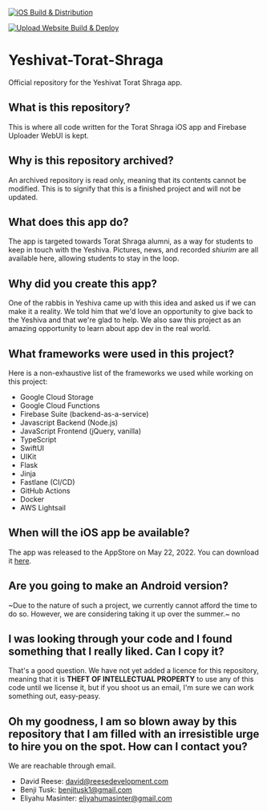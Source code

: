 [![iOS Build & Distribution](https://github.com/Yeshivat-Torat-Shraga/YTS-App/actions/workflows/fastlane.yml/badge.svg)](https://github.com/Yeshivat-Torat-Shraga/YTS-App/actions/workflows/fastlane.yml)

[![Upload Website Build & Deploy](https://github.com/Yeshivat-Torat-Shraga/YTS-App/actions/workflows/upload.yml/badge.svg)](https://github.com/Yeshivat-Torat-Shraga/YTS-App/actions/workflows/upload.yml)

# Yeshivat-Torat-Shraga
Official repository for the Yeshivat Torat Shraga app.

## What is this repository?
This is where all code written for the Torat Shraga iOS app and Firebase Uploader WebUI is kept.

## Why is this repository archived?
An archived repository is read only, meaning that its contents cannot be modified. This is to signify that this is a finished project and will not be updated.

## What does this app do?
The app is targeted towards Torat Shraga alumni, as a way for students to keep in touch with the Yeshiva.
Pictures, news, and recorded _shiurim_ are all available here, allowing students to stay in the loop.

## Why did you create this app?
One of the rabbis in Yeshiva came up with this idea and asked us if we can make it a reality.
We told him that we'd love an opportunity to give back to the Yeshiva and that we're glad to help.
We also saw this project as an amazing opportunity to learn about app dev in the real world.

## What frameworks were used in this project?
Here is a non-exhaustive list of the frameworks we used while working on this project:
- Google Cloud Storage
- Google Cloud Functions
- Firebase Suite (backend-as-a-service)
- Javascript Backend (Node.js)
- JavaScript Frontend (jQuery, vanilla)
- TypeScript
- SwiftUI
- UIKit
- Flask
- Jinja
- Fastlane (CI/CD)
- GitHub Actions
- Docker
- AWS Lightsail

## When will the iOS app be available?
The app was released to the AppStore on May 22, 2022. You can download it [here](https://apps.apple.com/app/yeshivat-torat-shraga/id1598556472).

## Are you going to make an Android version?
~Due to the nature of such a project, we currently cannot afford the time to do so. However, we are
considering taking it up over the summer.~ no

## I was looking through your code and I found something that I really liked. Can I copy it?
That's a good question. We have not yet added a licence for this repository,
meaning that it is **THEFT OF INTELLECTUAL PROPERTY** to use any of this code until we license it,
but if you shoot us an email, I'm sure we can work something out, easy-peasy.

## Oh my goodness, I am so blown away by this repository that I am filled with an irresistible urge to hire you on the spot. How can I contact you?
We are reachable through email.
- David Reese: david@reesedevelopment.com
- Benji Tusk: benjitusk1@gmail.com
- Eliyahu Masinter: eliyahumasinter@gmail.com
